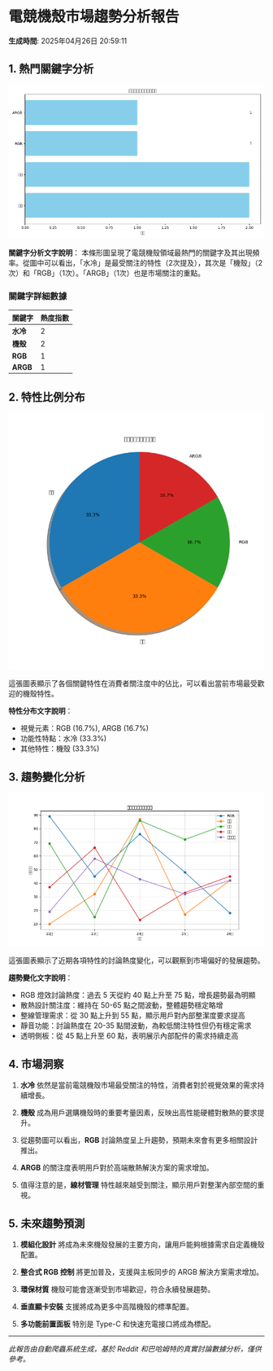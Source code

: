 # 電競機殼市場趨勢分析報告

**生成時間**: 2025年04月26日 20:59:11

## 1. 熱門關鍵字分析

![關鍵字頻率分析](../images/market_trends_20250426_205911_barplot.png)

**關鍵字分析文字說明**：
本條形圖呈現了電競機殼領域最熱門的關鍵字及其出現頻率。從圖中可以看出，「水冷」是最受關注的特性（2次提及），其次是「機殼」（2次）和「RGB」（1次）。「ARGB」（1次）也是市場關注的重點。

### 關鍵字詳細數據

| 關鍵字 | 熱度指數 |
| --- | --- |
| **水冷** | 2 |
| **機殼** | 2 |
| **RGB** | 1 |
| **ARGB** | 1 |

## 2. 特性比例分布

![特性比例分布](../images/market_trends_20250426_205911_pieplot.png)

這張圖表顯示了各個關鍵特性在消費者關注度中的佔比，可以看出當前市場最受歡迎的機殼特性。

**特性分布文字說明**：
* 視覺元素：RGB (16.7%), ARGB (16.7%)
* 功能性特點：水冷 (33.3%)
* 其他特性：機殼 (33.3%)

## 3. 趨勢變化分析

![趨勢變化分析](../images/market_trends_20250426_205911_trendplot.png)

這張圖表顯示了近期各項特性的討論熱度變化，可以觀察到市場偏好的發展趨勢。

**趨勢變化文字說明**：
* RGB 燈效討論熱度：過去 5 天從約 40 點上升至 75 點，增長趨勢最為明顯
* 散熱設計關注度：維持在 50-65 點之間波動，整體趨勢穩定略增
* 整線管理需求：從 30 點上升到 55 點，顯示用戶對內部整潔度要求提高
* 靜音功能：討論熱度在 20-35 點間波動，為較低關注特性但仍有穩定需求
* 透明側板：從 45 點上升至 60 點，表明展示內部配件的需求持續走高

## 4. 市場洞察

1. **水冷** 依然是當前電競機殼市場最受關注的特性，消費者對於視覺效果的需求持續增長。

2. **機殼** 成為用戶選購機殼時的重要考量因素，反映出高性能硬體對散熱的要求提升。

3. 從趨勢圖可以看出，**RGB** 討論熱度呈上升趨勢，預期未來會有更多相關設計推出。

4. **ARGB** 的關注度表明用戶對於高端散熱解決方案的需求增加。

5. 值得注意的是，**線材管理** 特性越來越受到關注，顯示用戶對整潔內部空間的重視。


## 5. 未來趨勢預測

1. **模組化設計** 將成為未來機殼發展的主要方向，讓用戶能夠根據需求自定義機殼配置。

2. **整合式 RGB 控制** 將更加普及，支援與主板同步的 ARGB 解決方案需求增加。

3. **環保材質** 機殼可能會逐漸受到市場歡迎，符合永續發展趨勢。

4. **垂直顯卡安裝** 支援將成為更多中高階機殼的標準配置。

5. **多功能前置面板** 特別是 Type-C 和快速充電接口將成為標配。


---

*此報告由自動爬蟲系統生成，基於 Reddit 和巴哈姆特的真實討論數據分析，僅供參考。*
